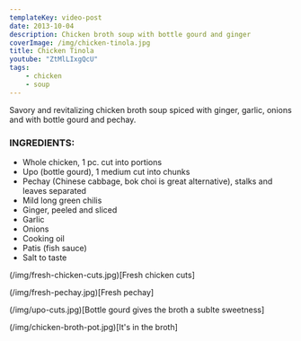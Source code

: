 ```yaml
---
templateKey: video-post
date: 2013-10-04
description: Chicken broth soup with bottle gourd and ginger
coverImage: /img/chicken-tinola.jpg
title: Chicken Tinola
youtube: "ZtMlLIxgQcU"
tags:
    - chicken
    - soup
---
```


Savory and revitalizing chicken broth soup spiced with ginger, garlic, onions and with bottle gourd and pechay.

### INGREDIENTS:
* Whole chicken, 1 pc. cut into portions
* Upo (bottle gourd), 1 medium cut into chunks
* Pechay (Chinese cabbage, bok choi is great alternative), stalks and leaves separated
* Mild long green chilis
* Ginger, peeled and sliced
* Garlic
* Onions
* Cooking oil
* Patis (fish sauce)
* Salt to taste

(/img/fresh-chicken-cuts.jpg)[Fresh chicken cuts]

(/img/fresh-pechay.jpg)[Fresh pechay]

(/img/upo-cuts.jpg)[Bottle gourd gives the broth a sublte sweetness]

(/img/chicken-broth-pot.jpg)[It's in the broth]


